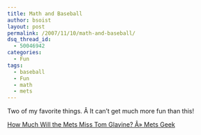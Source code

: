```yaml
---
title: Math and Baseball
author: bsoist
layout: post
permalink: /2007/11/10/math-and-baseball/
dsq_thread_id:
  - 50046942
categories:
  - Fun
tags:
  - baseball
  - Fun
  - math
  - mets
---
```

Two of my favorite things. Â It can&#8217;t get much more fun than this!

  
[How Much Will the Mets Miss Tom Glavine? Â» Mets Geek][1]

 [1]: http://www.metsgeek.com/articles/2007/11/09/how-badly-will-the-mets-miss-tom-glavine/